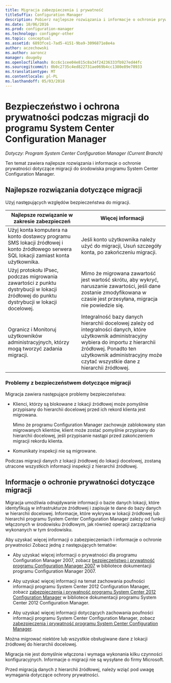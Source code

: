 ```yaml
---
title: Migracja zabezpieczenia i prywatność
titleSuffix: Configuration Manager
description: Pobierz najlepsze rozwiązania i informacje o ochronie prywatności dotyczące migracji do środowiska programu System Center Configuration Manager.
ms.date: 10/06/2016
ms.prod: configuration-manager
ms.technology: configmgr-other
ms.topic: conceptual
ms.assetid: 6893fce1-7ad5-4151-9ba9-3096871e8e4a
author: aczechowski
ms.author: aaroncz
manager: dougeby
ms.openlocfilehash: 8cc6c1cee04e815c8a34f24236333fb927ed44fc
ms.sourcegitcommit: 0b0c2735c4ed822731ae069b4cc1380e89e78933
ms.translationtype: MT
ms.contentlocale: pl-PL
ms.lasthandoff: 05/03/2018
---
```

# <a name="security-and-privacy-for-migration-to-system-center-configuration-manager"></a>Bezpieczeństwo i ochrona prywatności podczas migracji do programu System Center Configuration Manager

*Dotyczy: Program System Center Configuration Manager (Current Branch)*

Ten temat zawiera najlepsze rozwiązania i informacje o ochronie prywatności dotyczące migracji do środowiska programu System Center Configuration Manager.  

## <a name="security-best-practices-for-migration"></a>Najlepsze rozwiązania dotyczące migracji  
 Użyj następujących względów bezpieczeństwa do migracji.  

|Najlepsze rozwiązanie w zakresie zabezpieczeń|Więcej informacji|  
|----------------------------|----------------------|  
|Użyj konta komputera na konto dostawcy programu SMS lokacji źródłowej i konto źródłowego serwera SQL lokacji zamiast konta użytkownika.|Jeśli konto użytkownika należy użyć do migracji, Usuń szczegóły konta, po zakończeniu migracji.|  
|Użyj protokołu IPsec, podczas migrowania zawartości z punktu dystrybucji w lokacji źródłowej do punktu dystrybucji w lokacji docelowej.|Mimo że migrowana zawartość jest wartość skrótu, aby wykryć, naruszanie zawartości, jeśli dane zostanie zmodyfikowana w czasie jest przesyłana, migracja nie powiedzie się.|  
|Ogranicz i Monitoruj użytkowników administracyjnych, którzy mogą tworzyć zadania migracji.|Integralność bazy danych hierarchii docelowej zależy od integralności danych, które użytkownik administracyjny wybiera do importu z hierarchii źródłowej. Ponadto ten użytkownik administracyjny może czytać wszystkie dane z hierarchii źródłowej.|  

### <a name="security-issues-for-migration"></a>Problemy z bezpieczeństwem dotyczące migracji  
Migracja zawiera następujące problemy bezpieczeństwa:  

-   Klienci, którzy są blokowane z lokacji źródłowej może pomyślnie przypisany do hierarchii docelowej przed ich rekord klienta jest migrowana.  

     Mimo że programu Configuration Manager zachowuje zablokowany stan migrowanych klientów, klient może zostać pomyślnie przypisany do hierarchii docelowej, jeśli przypisanie nastąpi przed zakończeniem migracji rekordu klienta.  

-   Komunikaty inspekcji nie są migrowane.  

Podczas migracji danych z lokacji źródłowej do lokacji docelowej, zostaną utracone wszystkich informacji inspekcji z hierarchii źródłowej.  

## <a name="privacy-information-for-migration"></a>Informacje o ochronie prywatności dotyczące migracji  
 Migracja umożliwia odnajdywanie informacji o bazie danych lokacji, które identyfikują w infrastrukturze źródłowej i zapisuje te dane do bazy danych w hierarchii docelowej. Informacje, które wykrywa w lokacji źródłowej lub hierarchii programu System Center Configuration Manager zależy od funkcji włączonych w środowisku źródłowym, jak również operacji zarządzania wykonanych w tym środowisku.  

 Aby uzyskać więcej informacji o zabezpieczeniach i informacje o ochronie prywatności Zobacz jedną z następujących tematów:  

-   Aby uzyskać więcej informacji o prywatności dla programu Configuration Manager 2007, zobacz [bezpieczeństwo i prywatność programu Configuration Manager 2007](http://go.microsoft.com/fwlink/p/?LinkId=216450) w bibliotece dokumentacji programu Configuration Manager 2007.  

-   Aby uzyskać więcej informacji na temat zachowania poufności informacji programu System Center 2012 Configuration Manager, zobacz [zabezpieczenia i prywatność programu System Center 2012 Configuration Manager](https://technet.microsoft.com/library/gg682033.aspx) w bibliotece dokumentacji programu System Center 2012 Configuration Manager.  

-   Aby uzyskać więcej informacji dotyczących zachowania poufności informacji programu System Center Configuration Manager, zobacz [zabezpieczenia i prywatność programu System Center Configuration Manager](../../core/plan-design/security/security-and-privacy.md).  

Można migrować niektóre lub wszystkie obsługiwane dane z lokacji źródłowej do hierarchii docelowej.  

Migracja nie jest domyślnie włączona i wymaga wykonania kilku czynności konfiguracyjnych. Informacje o migracji nie są wysyłane do firmy Microsoft.  

Przed migracją danych z hierarchii źródłowej, należy wziąć pod uwagę wymagania dotyczące ochrony prywatności.  
